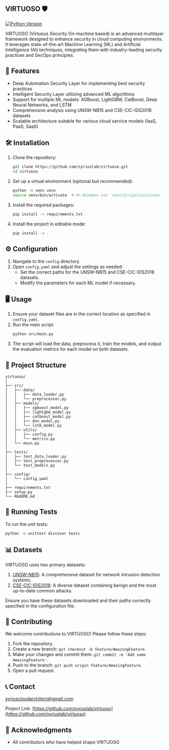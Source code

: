 ## VIRTUOSO 🛡️

[![Python Version](https://img.shields.io/badge/python-3.7%20%7C%203.8%20%7C%203.9-blue)](https://www.python.org/downloads/)


VIRTUOSO (Virtuous Security On-machine based) is an advanced multilayer framework designed to enhance security in cloud computing environments. It leverages state-of-the-art Machine Learning (ML) and Artificial Intelligence (AI) techniques, integrating them with industry-leading security practices and SecOps principles.

## 🚀 Features

- Deep Automation Security Layer for implementing best security practices
- Intelligent Security Layer utilizing advanced ML algorithms
- Support for multiple ML models: XGBoost, LightGBM, CatBoost, Deep Neural Networks, and LSTM
- Comprehensive analysis using UNSW-NB15 and CSE-CIC-IDS2018 datasets
- Scalable architecture suitable for various cloud service models (IaaS, PaaS, SaaS)

## 🛠️ Installation

1. Clone the repository:
   ```bash
   git clone https://github.com/syriuslab/virtuoso.git
   cd virtuoso
   ```

2. Set up a virtual environment (optional but recommended):
   ```bash
   python -m venv venv
   source venv/bin/activate  # On Windows use `venv\Scripts\activate`
   ```

3. Install the required packages:
   ```bash
   pip install -r requirements.txt
   ```

4. Install the project in editable mode:
   ```bash
   pip install -e .
   ```

## ⚙️ Configuration

1. Navigate to the `config` directory.
2. Open `config.yaml` and adjust the settings as needed:
   - Set the correct paths for the UNSW-NB15 and CSE-CIC-IDS2018 datasets.
   - Modify the parameters for each ML model if necessary.

## 🖥️ Usage

1. Ensure your dataset files are in the correct location as specified in `config.yaml`.
2. Run the main script:
   ```bash
   python src/main.py
   ```
3. The script will load the data, preprocess it, train the models, and output the evaluation metrics for each model on both datasets.

## 📁 Project Structure

```
virtuoso/
│
├── src/
│   ├── data/
│   │   ├── data_loader.py
│   │   └── preprocessor.py
│   ├── models/
│   │   ├── xgboost_model.py
│   │   ├── lightgbm_model.py
│   │   ├── catboost_model.py
│   │   ├── dnn_model.py
│   │   └── lstm_model.py
│   ├── utils/
│   │   ├── config.py
│   │   └── metrics.py
│   └── main.py
│
├── tests/
│   ├── test_data_loader.py
│   ├── test_preprocessor.py
│   └── test_models.py
│
├── config/
│   └── config.yaml
│
├── requirements.txt
├── setup.py
└── README.md
```

## 🧪 Running Tests

To run the unit tests:

```bash
python -m unittest discover tests
```

## 📊 Datasets

VIRTUOSO uses two primary datasets:

1. [UNSW-NB15](https://research.unsw.edu.au/projects/unsw-nb15-dataset): A comprehensive dataset for network intrusion detection systems.
2. [CSE-CIC-IDS2018](https://www.unb.ca/cic/datasets/ids-2018.html): A diverse dataset containing benign and the most up-to-date common attacks.

Ensure you have these datasets downloaded and their paths correctly specified in the configuration file.

## 🤝 Contributing

We welcome contributions to VIRTUOSO! Please follow these steps:

1. Fork the repository.
2. Create a new branch: `git checkout -b feature/AmazingFeature`.
3. Make your changes and commit them: `git commit -m 'Add some AmazingFeature'`.
4. Push to the branch: `git push origin feature/AmazingFeature`.
5. Open a pull request.



## 📞 Contact

syriuscloudarchitect@gmail.com

Project Link: [https://github.com/syriuslab/virtuoso](https://github.com/syriuslab/virtuoso)

## 🙏 Acknowledgments

- All contributors who have helped shape VIRTUOSO
